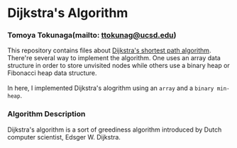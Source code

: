 # Dijkstra's Algorithm
### Tomoya Tokunaga(mailto: ttokunag@ucsd.edu)

This repository contains files about [Dijkstra's shortest path algorithm](https://en.wikipedia.org/wiki/Dijkstra%27s_algorithm). There're several way to implement the algorithm. One uses an array data structure in order to store unvisited nodes while others use a binary heap or Fibonacci heap data structure.<br><br> In here, I implemented Dijkstra's alogrithm using an `array` and a `binary min-heap`.

### Algorithm Description
Dijkstra's algorithm is a sort of greediness algorithm introduced by Dutch computer scientist, Edsger W. Dijkstra.
